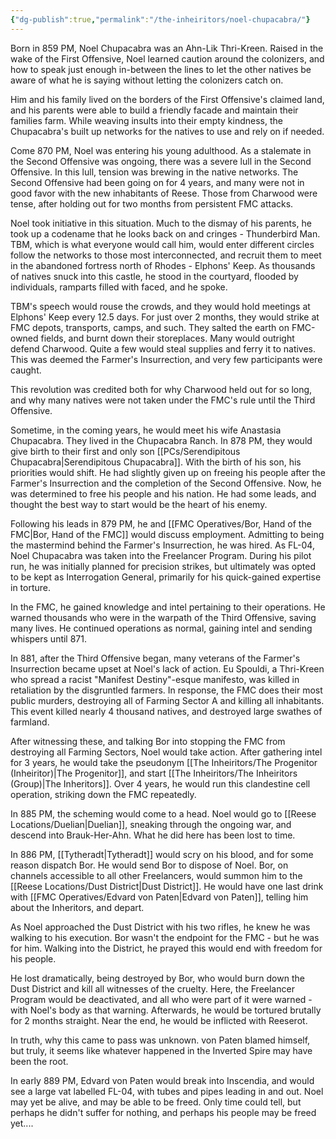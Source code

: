 ```yaml
---
{"dg-publish":true,"permalink":"/the-inheiritors/noel-chupacabra/"}
---
```


Born in 859 PM, Noel Chupacabra was an Ahn-Lik Thri-Kreen. Raised in the wake of the First Offensive, Noel learned caution around the colonizers, and how to speak just enough in-between the lines to let the other natives be aware of what he is saying without letting the colonizers catch on. 

Him and his family lived on the borders of the First Offensive's claimed land, and his parents were able to build a friendly facade and maintain their families farm. While weaving insults into their empty kindness, the Chupacabra's built up networks for the natives to use and rely on if needed. 

Come 870 PM, Noel was entering his young adulthood. As a stalemate in the Second Offensive was ongoing, there was a severe lull in the Second Offensive. In this lull, tension was brewing in the native networks. The Second Offensive had been going on for 4 years, and many were not in good favor with the new inhabitants of Reese. Those from Charwood were tense, after holding out for two months from persistent FMC attacks. 

Noel took initiative in this situation. Much to the dismay of his parents, he took up a codename that he looks back on and cringes - Thunderbird Man. TBM, which is what everyone would call him, would enter different circles follow the networks to those most interconnected, and recruit them to meet in the abandoned fortress north of Rhodes - Elphons' Keep. As thousands of natives snuck into this castle, he stood in the courtyard, flooded by individuals, ramparts filled with faced, and he spoke. 

TBM's speech would rouse the crowds, and they would hold meetings at Elphons' Keep every 12.5 days. For just over 2 months, they would strike at FMC depots, transports, camps, and such. They salted the earth on FMC-owned fields, and burnt down their storeplaces. Many would outright defend Charwood. Quite a few would steal supplies and ferry it to natives. This was deemed the Farmer's Insurrection, and very few participants were caught. 

This revolution was credited both for why Charwood held out for so long, and why many natives were not taken under the FMC's rule until the Third Offensive.

Sometime, in the coming years, he would meet his wife Anastasia Chupacabra. They lived in the Chupacabra Ranch. In 878 PM, they would give birth to their first and only son [[PCs/Serendipitous Chupacabra\|Serendipitous Chupacabra]]. With the birth of his son, his priorities would shift. He had slightly given up on freeing his people after the Farmer's Insurrection and the completion of the Second Offensive. Now, he was determined to free his people and his nation. He had some leads, and thought the best way to start would be the heart of his enemy.

Following his leads in 879 PM, he and [[FMC Operatives/Bor, Hand of the FMC\|Bor, Hand of the FMC]] would discuss employment. Admitting to being the mastermind behind the Farmer's Insurrection, he was hired. As FL-04, Noel Chupacabra was taken into the Freelancer Program. During his pilot run, he was initially planned for precision strikes, but ultimately was opted to be kept as Interrogation General, primarily for his quick-gained expertise in torture. 

In the FMC, he gained knowledge and intel pertaining to their operations. He warned thousands who were in the warpath of the Third Offensive, saving many lives. He continued operations as normal, gaining intel and sending whispers until 871. 

In 881, after the Third Offensive began, many veterans of the Farmer's Insurrection became upset at Noel's lack of action. Eu Spouldi, a Thri-Kreen who spread a racist "Manifest Destiny"-esque manifesto, was killed in retaliation by the disgruntled farmers. In response, the FMC does their most public murders, destroying all of Farming Sector A and killing all inhabitants. This event killed nearly 4 thousand natives, and destroyed large swathes of farmland. 

After witnessing these, and talking Bor into stopping the FMC from destroying all Farming Sectors, Noel would take action. After gathering intel for 3 years, he would take the pseudonym [[The Inheiritors/The Progenitor (Inheiritor)\|The Progenitor]], and start [[The Inheiritors/The Inheiritors (Group)\|The Inheritors]]. Over 4 years, he would run this clandestine cell operation, striking down the FMC repeatedly.  

In 885 PM, the scheming would come to a head. Noel would go to [[Reese Locations/Duelian\|Duelian]], sneaking through the ongoing war, and descend into Brauk-Her-Ahn. What he did here has been lost to time.

In 886 PM, [[Tytheradt\|Tytheradt]] would scry on his blood, and for some reason dispatch Bor. He would send Bor to dispose of Noel. Bor, on channels accessible to all other Freelancers, would summon him to the [[Reese Locations/Dust District\|Dust District]]. He would have one last drink with [[FMC Operatives/Edvard von Paten\|Edvard von Paten]], telling him about the Inheritors, and depart.

As Noel approached the Dust District with his two rifles, he knew he was walking to his execution. Bor wasn't the endpoint for the FMC - but he was for him. Walking into the District, he prayed this would end with freedom for his people.

He lost dramatically, being destroyed by Bor, who would burn down the Dust District and kill all witnesses of the cruelty. Here, the Freelancer Program would be deactivated, and all who were part of it were warned - with Noel's body as that warning. Afterwards, he would be tortured brutally for 2 months straight. Near the end, he would be inflicted with Reeserot.

In truth, why this came to pass was unknown. von Paten blamed himself, but truly, it seems like whatever happened in the Inverted Spire may have been the root. 

In early 889 PM, Edvard von Paten would break into Inscendia, and would see a large vat labelled FL-04, with tubes and pipes leading in and out. Noel may yet be alive, and may be able to be freed. Only time could tell, but perhaps he didn't suffer for nothing, and perhaps his people may be freed yet....